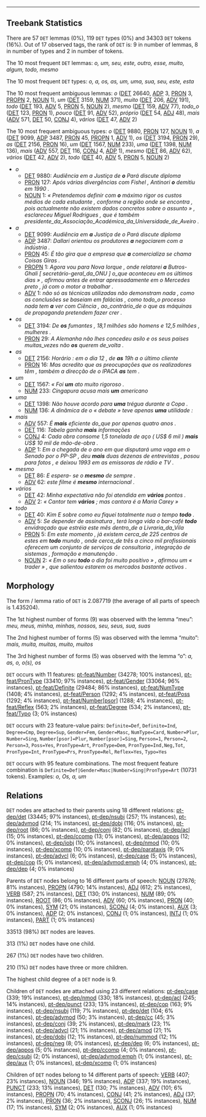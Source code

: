 

--------------------------------------------------------------------------------

## Treebank Statistics

There are 57 `DET` lemmas (0%), 119 `DET` types (0%) and 34303 `DET` tokens (16%).
Out of 17 observed tags, the rank of `DET` is: 9 in number of lemmas, 8 in number of types and 2 in number of tokens.

The 10 most frequent `DET` lemmas: _o, um, seu, este, outro, esse, muito, algum, todo, mesmo_

The 10 most frequent `DET` types:  _o, a, os, as, um, uma, sua, seu, este, esta_

The 10 most frequent ambiguous lemmas: _o_ ([DET]() 26640, [ADP]() 3, [PRON]() 3, [PROPN]() 2, [NOUN]() 1), _um_ ([DET]() 3159, [NUM]() 371), _muito_ ([DET]() 206, [ADV]() 191), _todo_ ([DET]() 193, [ADV]() 5, [PRON]() 5, [NOUN]() 2), _mesmo_ ([DET]() 159, [ADV]() 77), _todo_o_ ([DET]() 123, [PRON]() 1), _pouco_ ([DET]() 91, [ADV]() 52), _próprio_ ([DET]() 54, [ADJ]() 48), _mais_ ([ADV]() 571, [DET]() 50, [CONJ]() 4), _vários_ ([DET]() 47, [ADV]() 2)

The 10 most frequent ambiguous types:  _o_ ([DET]() 9880, [PRON]() 127, [NOUN]() 1), _a_ ([DET]() 9099, [ADP]() 3487, [PRON]() 45, [PROPN]() 1, [ADV]() 1), _os_ ([DET]() 3194, [PRON]() 29), _as_ ([DET]() 2156, [PRON]() 16), _um_ ([DET]() 1567, [NUM]() 233), _uma_ ([DET]() 1398, [NUM]() 136), _mais_ ([ADV]() 557, [DET]() 116, [CONJ]() 4, [ADP]() 1), _mesmo_ ([DET]() 86, [ADV]() 62), _vários_ ([DET]() 42, [ADV]() 2), _todo_ ([DET]() 40, [ADV]() 5, [PRON]() 5, [NOUN]() 2)


* _o_
  * [DET]() 9880: _Audiência em a Justiça de <b>o</b> Pará discute diploma_
  * [PRON]() 127: _Após várias divergências com Fishel , Antinori <b>o</b> demitiu em 1990 ._
  * [NOUN]() 1: _« Pretendemos definir com <b>o</b> máximo rigor os custos médios de cada estudante , conforme a região onde se encontra , pois actualmente não existem dados concretos sobre o assunto » , esclareceu Miguel Rodrigues , que é também presidente_da_Associação_Académica_da_Universidade_de_Aveiro ._
* _a_
  * [DET]() 9099: _Audiência em <b>a</b> Justiça de o Pará discute diploma_
  * [ADP]() 3487: _Dallari orientou os produtores <b>a</b> negociarem com a indústria ._
  * [PRON]() 45: _É tão gira que a empresa que <b>a</b> comercializa se chama Coisas Giras ._
  * [PROPN]() 1: _Agora vou para Nova Iorque , onde relatarei <b>a</b> Butros-Ghali [ secretário-geral_da_ONU ] o_que aconteceu em os últimos dias » , afirmou antes de entrar apressadamente em o Mercedes preto , já com o motor a trabalhar ._
  * [ADV]() 1: _não só as técnicas utilizadas não demonstram nada , como as conclusões se baseiam em falácias , como todo_o processo nada tem <b>a</b> ver com Ciência , ao_contrário_de o que as máquinas de propaganda pretendem fazer crer ._
* _os_
  * [DET]() 3194: _De <b>os</b> fumantes , 18,1 milhões são homens e 12,5 milhões , mulheres ._
  * [PRON]() 29: _A Alemanha não lhes concedeu asilo e os seus países muitas_vezes não <b>os</b> querem de_volta ._
* _as_
  * [DET]() 2156: _Horário : em o dia 12 , de <b>as</b> 19h a o último cliente_
  * [PRON]() 16: _Mas acredito que as preocupações que os realizadores têm , também a direcção de o IPACA <b>as</b> tem ._
* _um_
  * [DET]() 1567: _« Foi <b>um</b> ato muito rigoroso ._
  * [NUM]() 233: _Cingapura acusa mais <b>um</b> americano_
* _uma_
  * [DET]() 1398: _Não houve acordo para <b>uma</b> trégua durante a Copa ._
  * [NUM]() 136: _A dinâmica de o « debate » teve apenas <b>uma</b> utilidade :_
* _mais_
  * [ADV]() 557: _É <b>mais</b> eficiente do_que por apenas quatro anos ._
  * [DET]() 116: _Tabela ganha <b>mais</b> informações_
  * [CONJ]() 4: _Cada obra consome 1,5 tonelada de aço ( US$ 6 mil ) <b>mais</b> US$ 10 mil de mão-de-obra ._
  * [ADP]() 1: _Em a chegada de o ano em que disputará uma vaga em o Senado por o PP-SP , deu <b>mais</b> duas dezenas de entrevistas , posou para fotos , e deixou 1993 em as emissoras de rádio e TV ._
* _mesmo_
  * [DET]() 86: _E espera- se o <b>mesmo</b> de sempre ._
  * [ADV]() 62: _este filme é <b>mesmo</b> internacional ._
* _vários_
  * [DET]() 42: _Minha expectativa não foi atendida em <b>vários</b> pontos ._
  * [ADV]() 2: _« Cantor tem <b>vários</b> ; mas cantora é a Maria Carey »_
* _todo_
  * [DET]() 40: _Kim E sobre como eu fiquei totalmente nua o tempo <b>todo</b> ._
  * [ADV]() 5: _Se depender de assinatura , terá longa vida o bar-café <b>todo</b> envidraçado que estréia este mês dentro_de a Livraria_da_Vila_
  * [PRON]() 5: _Em este momento , já existem cerca_de 225 centros de estes em <b>todo</b> mundo , onde cerca_de três a cinco mil profissionais oferecem um conjunto de serviços de consultoria , integração de sistemas , formação e manutenção ._
  * [NOUN]() 2: _« Em o seu <b>todo</b> o dia foi muito positivo » , afirmou um « trader » , que salientou estarem os mercados bastante activos ._

## Morphology

The form / lemma ratio of `DET` is 2.087719 (the average of all parts of speech is 1.435204).

The 1st highest number of forms (9) was observed with the lemma “meu”: _meu, meus, minha, minhas, nossos, seu, seus, sua, suas_

The 2nd highest number of forms (5) was observed with the lemma “muito”: _mais, muita, muitas, muito, muitos_

The 3rd highest number of forms (5) was observed with the lemma “o”: _a, as, o, o(s), os_

`DET` occurs with 11 features: [pt-feat/Number]() (34278; 100% instances), [pt-feat/PronType]() (33410; 97% instances), [pt-feat/Gender]() (33064; 96% instances), [pt-feat/Definite]() (29484; 86% instances), [pt-feat/NumType]() (1408; 4% instances), [pt-feat/Person]() (1292; 4% instances), [pt-feat/Poss]() (1292; 4% instances), [pt-feat/Number[psor]]() (1288; 4% instances), [pt-feat/Reflex]() (563; 2% instances), [pt-feat/Degree]() (534; 2% instances), [pt-feat/Typo]() (3; 0% instances)

`DET` occurs with 23 feature-value pairs: `Definite=Def`, `Definite=Ind`, `Degree=Cmp`, `Degree=Sup`, `Gender=Fem`, `Gender=Masc`, `NumType=Card`, `Number=Plur`, `Number=Sing`, `Number[psor]=Plur`, `Number[psor]=Sing`, `Person=1`, `Person=2`, `Person=3`, `Poss=Yes`, `PronType=Art`, `PronType=Dem`, `PronType=Ind,Neg,Tot`, `PronType=Int`, `PronType=Prs`, `PronType=Rel`, `Reflex=Yes`, `Typo=Yes`

`DET` occurs with 95 feature combinations.
The most frequent feature combination is `Definite=Def|Gender=Masc|Number=Sing|PronType=Art` (10731 tokens).
Examples: _o, Os, a, um_


## Relations

`DET` nodes are attached to their parents using 18 different relations: [pt-dep/det]() (33445; 97% instances), [pt-dep/nsubj]() (257; 1% instances), [pt-dep/advmod]() (214; 1% instances), [pt-dep/dobj]() (116; 0% instances), [pt-dep/root]() (86; 0% instances), [pt-dep/conj]() (82; 0% instances), [pt-dep/acl]() (15; 0% instances), [pt-dep/ccomp]() (13; 0% instances), [pt-dep/appos]() (12; 0% instances), [pt-dep/iobj]() (10; 0% instances), [pt-dep/nmod]() (10; 0% instances), [pt-dep/xcomp]() (10; 0% instances), [pt-dep/parataxis]() (9; 0% instances), [pt-dep/advcl]() (6; 0% instances), [pt-dep/case]() (5; 0% instances), [pt-dep/cop]() (5; 0% instances), [pt-dep/advmod:emph]() (4; 0% instances), [pt-dep/dep]() (4; 0% instances)

Parents of `DET` nodes belong to 16 different parts of speech: [NOUN]() (27876; 81% instances), [PROPN]() (4790; 14% instances), [ADJ]() (612; 2% instances), [VERB]() (587; 2% instances), [DET]() (130; 0% instances), [NUM]() (89; 0% instances), [ROOT]() (86; 0% instances), [ADV]() (60; 0% instances), [PRON]() (40; 0% instances), [SYM]() (21; 0% instances), [SCONJ]() (4; 0% instances), [AUX]() (3; 0% instances), [ADP]() (2; 0% instances), [CONJ]() (1; 0% instances), [INTJ]() (1; 0% instances), [PART]() (1; 0% instances)

33513 (98%) `DET` nodes are leaves.

313 (1%) `DET` nodes have one child.

267 (1%) `DET` nodes have two children.

210 (1%) `DET` nodes have three or more children.

The highest child degree of a `DET` node is 9.

Children of `DET` nodes are attached using 23 different relations: [pt-dep/case]() (339; 19% instances), [pt-dep/nmod]() (330; 18% instances), [pt-dep/acl]() (245; 14% instances), [pt-dep/punct]() (233; 13% instances), [pt-dep/cop]() (163; 9% instances), [pt-dep/nsubj]() (119; 7% instances), [pt-dep/det]() (104; 6% instances), [pt-dep/advmod]() (50; 3% instances), [pt-dep/cc]() (45; 3% instances), [pt-dep/conj]() (39; 2% instances), [pt-dep/mark]() (23; 1% instances), [pt-dep/advcl]() (21; 1% instances), [pt-dep/amod]() (21; 1% instances), [pt-dep/dobj]() (12; 1% instances), [pt-dep/nummod]() (12; 1% instances), [pt-dep/neg]() (8; 0% instances), [pt-dep/dep]() (6; 0% instances), [pt-dep/appos]() (5; 0% instances), [pt-dep/ccomp]() (4; 0% instances), [pt-dep/csubj]() (2; 0% instances), [pt-dep/advmod:emph]() (1; 0% instances), [pt-dep/aux]() (1; 0% instances), [pt-dep/xcomp]() (1; 0% instances)

Children of `DET` nodes belong to 14 different parts of speech: [VERB]() (407; 23% instances), [NOUN]() (346; 19% instances), [ADP]() (337; 19% instances), [PUNCT]() (233; 13% instances), [DET]() (130; 7% instances), [ADV]() (101; 6% instances), [PROPN]() (70; 4% instances), [CONJ]() (41; 2% instances), [ADJ]() (37; 2% instances), [PRON]() (36; 2% instances), [SCONJ]() (26; 1% instances), [NUM]() (17; 1% instances), [SYM]() (2; 0% instances), [AUX]() (1; 0% instances)


